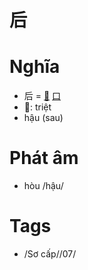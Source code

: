# 后

# Nghĩa
* 后 = [𠂋](𠂋.md) [口](口.md)
* 𠂋: triệt
* hậu (sau)

# Phát âm
* hòu /hậu/

# Tags
* /Sơ cấp//07/

<script>window.HANZI_FIELD='后';</script>
